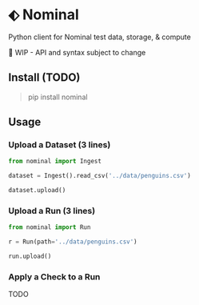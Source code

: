 # ⬖ Nominal
Python client for Nominal test data, storage, &amp; compute

🚧 WIP - API and syntax subject to change

## Install (TODO)

> pip install nominal

## Usage

### Upload a Dataset (3 lines)

```py
from nominal import Ingest

dataset = Ingest().read_csv('../data/penguins.csv')

dataset.upload()
```

### Upload a Run (3 lines)

```py
from nominal import Run

r = Run(path='../data/penguins.csv')

run.upload()
```

### Apply a Check to a Run

TODO
